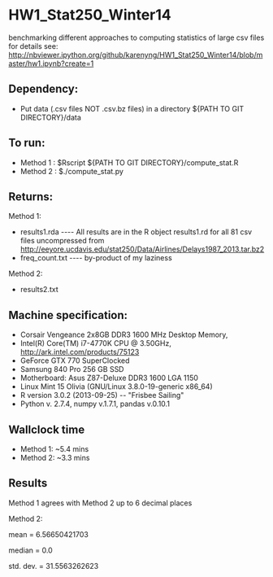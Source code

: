 HW1_Stat250_Winter14
====================

benchmarking different approaches to computing statistics of large csv files
for details see:
http://nbviewer.ipython.org/github/karenyng/HW1_Stat250_Winter14/blob/master/hw1.ipynb?create=1

Dependency:
----------

* Put data (.csv files NOT .csv.bz files) in a directory ${PATH TO GIT DIRECTORY}/data 

To run:
-----
* Method 1 : $Rscript ${PATH TO GIT DIRECTORY}/compute_stat.R 
* Method 2 : $./compute_stat.py 

Returns:
----
Method 1: 
* results1.rda ---- All results are in the R object results1.rd for all 81
  csv files uncompressed from
  http://eeyore.ucdavis.edu/stat250/Data/Airlines/Delays1987_2013.tar.bz2 
* freq_count.txt ---- by-product of my laziness

Method 2: 
* results2.txt

Machine specification: 
---------------------
  * Corsair Vengeance 2x8GB DDR3 1600 MHz Desktop Memory, 
  * Intel(R) Core(TM) i7-4770K CPU @ 3.50GHz,
  http://ark.intel.com/products/75123
  * GeForce GTX 770 SuperClocked
  * Samsung 840 Pro 256 GB SSD
  * Motherboard: Asus Z87-Deluxe DDR3 1600 LGA 1150 
  * Linux Mint 15 Olivia (GNU/Linux 3.8.0-19-generic x86_64)
  * R version 3.0.2 (2013-09-25) -- "Frisbee Sailing"
  * Python v. 2.7.4, numpy v.1.7.1, pandas v.0.10.1  

Wallclock time 
-----
* Method 1: ~5.4 mins 
* Method 2: ~3.3 mins

Results
----
Method 1 agrees with Method 2 up to 6 decimal places


Method 2: 

mean = 6.56650421703

median = 0.0

std. dev. = 31.5563262623


